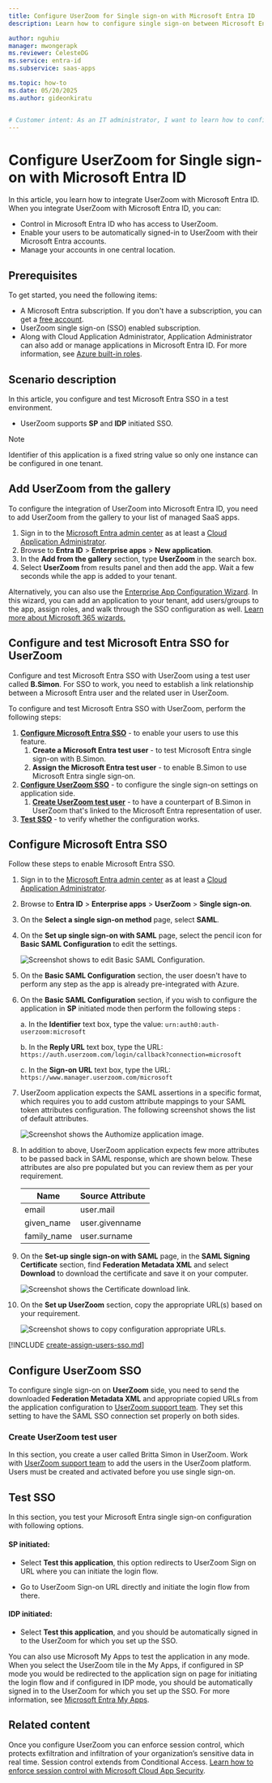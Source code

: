 ```yaml
---
title: Configure UserZoom for Single sign-on with Microsoft Entra ID
description: Learn how to configure single sign-on between Microsoft Entra ID and UserZoom.

author: nguhiu
manager: mwongerapk
ms.reviewer: CelesteDG
ms.service: entra-id
ms.subservice: saas-apps

ms.topic: how-to
ms.date: 05/20/2025
ms.author: gideonkiratu


# Customer intent: As an IT administrator, I want to learn how to configure single sign-on between Microsoft Entra ID and UserZoom so that I can control who has access to UserZoom, enable automatic sign-in with Microsoft Entra accounts, and manage my accounts in one central location.
---
```


# Configure UserZoom for Single sign-on with Microsoft Entra ID

In this article,  you learn how to integrate UserZoom with Microsoft Entra ID. When you integrate UserZoom with Microsoft Entra ID, you can:

* Control in Microsoft Entra ID who has access to UserZoom.
* Enable your users to be automatically signed-in to UserZoom with their Microsoft Entra accounts.
* Manage your accounts in one central location.

## Prerequisites

To get started, you need the following items:

* A Microsoft Entra subscription. If you don't have a subscription, you can get a [free account](https://azure.microsoft.com/free/).
* UserZoom single sign-on (SSO) enabled subscription.
* Along with Cloud Application Administrator, Application Administrator can also add or manage applications in Microsoft Entra ID.
For more information, see [Azure built-in roles](~/identity/role-based-access-control/permissions-reference.md).

## Scenario description

In this article,  you configure and test Microsoft Entra SSO in a test environment.

* UserZoom supports **SP** and **IDP** initiated SSO.

> [!NOTE]
> Identifier of this application is a fixed string value so only one instance can be configured in one tenant.

## Add UserZoom from the gallery

To configure the integration of UserZoom into Microsoft Entra ID, you need to add UserZoom from the gallery to your list of managed SaaS apps.

1. Sign in to the [Microsoft Entra admin center](https://entra.microsoft.com) as at least a [Cloud Application Administrator](~/identity/role-based-access-control/permissions-reference.md#cloud-application-administrator).
1. Browse to **Entra ID** > **Enterprise apps** > **New application**.
1. In the **Add from the gallery** section, type **UserZoom** in the search box.
1. Select **UserZoom** from results panel and then add the app. Wait a few seconds while the app is added to your tenant.

 Alternatively, you can also use the [Enterprise App Configuration Wizard](https://portal.office.com/AdminPortal/home?Q=Docs#/azureadappintegration). In this wizard, you can add an application to your tenant, add users/groups to the app, assign roles, and walk through the SSO configuration as well. [Learn more about Microsoft 365 wizards.](/microsoft-365/admin/misc/azure-ad-setup-guides)

<a name='configure-and-test-azure-ad-sso-for-userzoom'></a>

## Configure and test Microsoft Entra SSO for UserZoom

Configure and test Microsoft Entra SSO with UserZoom using a test user called **B.Simon**. For SSO to work, you need to establish a link relationship between a Microsoft Entra user and the related user in UserZoom.

To configure and test Microsoft Entra SSO with UserZoom, perform the following steps:

1. **[Configure Microsoft Entra SSO](#configure-azure-ad-sso)** - to enable your users to use this feature.
    1. **Create a Microsoft Entra test user** - to test Microsoft Entra single sign-on with B.Simon.
    1. **Assign the Microsoft Entra test user** - to enable B.Simon to use Microsoft Entra single sign-on.
1. **[Configure UserZoom SSO](#configure-userzoom-sso)** - to configure the single sign-on settings on application side.
    1. **[Create UserZoom test user](#create-userzoom-test-user)** - to have a counterpart of B.Simon in UserZoom that's linked to the Microsoft Entra representation of user.
1. **[Test SSO](#test-sso)** - to verify whether the configuration works.

<a name='configure-azure-ad-sso'></a>

## Configure Microsoft Entra SSO

Follow these steps to enable Microsoft Entra SSO.

1. Sign in to the [Microsoft Entra admin center](https://entra.microsoft.com) as at least a [Cloud Application Administrator](~/identity/role-based-access-control/permissions-reference.md#cloud-application-administrator).
1. Browse to **Entra ID** > **Enterprise apps** > **UserZoom** > **Single sign-on**.
1. On the **Select a single sign-on method** page, select **SAML**.
1. On the **Set up single sign-on with SAML** page, select the pencil icon for **Basic SAML Configuration** to edit the settings.

    ![Screenshot shows to edit Basic SAML Configuration.](common/edit-urls.png "Basic Configuration")

1. On the **Basic SAML Configuration** section, the user doesn't have to perform any step as the app is already pre-integrated with Azure.   

1. On the **Basic SAML Configuration** section, if you wish to configure the application in **SP** initiated mode then perform the following steps :

    a. In the **Identifier** text box, type the value:
    `urn:auth0:auth-userzoom:microsoft`

    b. In the **Reply URL** text box, type the URL:
    `https://auth.userzoom.com/login/callback?connection=microsoft`

    c. In the **Sign-on URL** text box, type the URL:
    `https://www.manager.userzoom.com/microsoft`

1. UserZoom application expects the SAML assertions in a specific format, which requires you to add custom attribute mappings to your SAML token attributes configuration. The following screenshot shows the list of default attributes.

	![Screenshot shows the Authomize application image.](common/default-attributes.png "Image")

1. In addition to above, UserZoom application expects few more attributes to be passed back in SAML response, which are shown below. These attributes are also pre populated but you can review them as per your requirement.

	| Name |  Source Attribute |
	|-------| --------- |
    | email | user.mail |
    | given_name | user.givenname |
    | family_name | user.surname |

1. On the **Set-up single sign-on with SAML** page, in the **SAML Signing Certificate** section,  find **Federation Metadata XML** and select **Download** to download the certificate and save it on your computer.

    ![Screenshot shows the Certificate download link.](common/metadataxml.png "Certificate")

1. On the **Set up UserZoom** section, copy the appropriate URL(s) based on your requirement.

	![Screenshot shows to copy configuration appropriate URLs.](common/copy-configuration-urls.png "Attributes")  

<a name='create-an-azure-ad-test-user'></a>

[!INCLUDE [create-assign-users-sso.md](~/identity/saas-apps/includes/create-assign-users-sso.md)]

## Configure UserZoom SSO

To configure single sign-on on **UserZoom** side, you need to send the downloaded **Federation Metadata XML** and appropriate copied URLs from the application configuration to [UserZoom support team](mailto:support@userzoom.com). They set this setting to have the SAML SSO connection set properly on both sides.

### Create UserZoom test user

In this section, you create a user called Britta Simon in UserZoom. Work with [UserZoom support team](mailto:support@userzoom.com) to add the users in the UserZoom platform. Users must be created and activated before you use single sign-on.

## Test SSO 

In this section, you test your Microsoft Entra single sign-on configuration with following options. 

#### SP initiated:

* Select **Test this application**, this option redirects to UserZoom Sign on URL where you can initiate the login flow.  

* Go to UserZoom Sign-on URL directly and initiate the login flow from there.

#### IDP initiated:

* Select **Test this application**, and you should be automatically signed in to the UserZoom for which you set up the SSO. 

You can also use Microsoft My Apps to test the application in any mode. When you select the UserZoom tile in the My Apps, if configured in SP mode you would be redirected to the application sign on page for initiating the login flow and if configured in IDP mode, you should be automatically signed in to the UserZoom for which you set up the SSO. For more information, see [Microsoft Entra My Apps](/azure/active-directory/manage-apps/end-user-experiences#azure-ad-my-apps).

## Related content

Once you configure UserZoom you can enforce session control, which protects exfiltration and infiltration of your organization’s sensitive data in real time. Session control extends from Conditional Access. [Learn how to enforce session control with Microsoft Cloud App Security](/cloud-app-security/proxy-deployment-aad).
